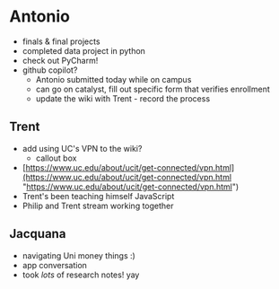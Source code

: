 # Antonio
- finals & final projects 
- completed data project in python
- check out PyCharm!
- github copilot?
	- Antonio submitted today while on campus
	- can go on catalyst, fill out specific form that verifies enrollment
	- update the wiki with Trent - record the process

## Trent
- add using UC's VPN to the wiki?
	- callout box
- [https://www.uc.edu/about/ucit/get-connected/vpn.html](https://www.uc.edu/about/ucit/get-connected/vpn.html "https://www.uc.edu/about/ucit/get-connected/vpn.html")
- Trent's been teaching himself JavaScript
- Philip and Trent stream working together
## Jacquana
- navigating Uni money things :)
- app conversation
- took *lots* of research notes! yay

